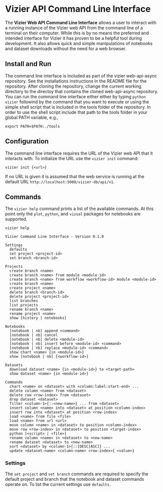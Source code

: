 # Vizier API Command Line Interface

The **Vizier Web API Command Line Interface** allows a user to interact with a running instance of the Vizier web API from the command line of a terminal on their computer. While this is by no means the preferred and intended interface for Vizier it has proven to be a helpful tool during development. It also allows quick and simple manipulations of notebooks and dataset downloads without the need for a web browser.


## Install and Run

The command line interface is included as part of the vizier web-api-async repository. See the installations instructions in the README file for the repository. After cloning the repository, change the current working directory to the directoy that contains the cloned web-api-async repository. You can run the command line interface either either by typing `python vizier` followind by the command that you want to execute or using the simple shell script that is included in the tools folder of the repository. In order to use the shell script include that path to the tools folder in your global PATH variable, e.g.,

```
export PATH=$PATH:./tools
```

## Configuration

The command line interface requires the URL of the Vizier web API that it interacts with. To initialize the URL use the `vizier init` command:

```
vizier init {<url>}
```

If no URL is given it is assumed that the web service is running at the default URL `http://localhost:5000/vizier-db/api/v1`.

## Commands

The `vizier help` command prints a list of the available commands. At this point only the `plot`, `python`, and `vizual` packages for notebooks are supported.
```
vizier help

Vizier Command Line Interface - Version 0.1.0

Settings
  defaults
  set project <project-id>
  set branch <branch-id>

Projects
  create branch <name>
  create branch <name> from module <module-id>
  create branch <name> from workflow <workflow-id> module <module-id>
  create branch <name>
  create project <name>
  delete branch <branch-id>
  delete project <project-id>
  list branches
  list projects
  rename branch <name>
  rename project <name>
  show [history | notebooks]

Notebooks
  [notebook | nb] append <command>
  [notebook | nb] cancel
  [notebook | nb] delete <module-id>
  [notebook | nb] insert before <module-id> <command>
  [notebook | nb] replace <module-id> <command>
  show chart <name> {in <module-id>}
  show [notebook | nb] {<workflow-id>}

Datasets
  download dataset <name> {in <module-id>} to <target-path>
  show dataset <name> {in <module-id>}

Commands
  chart <name> on <dataset> with <column:label:start-end> ...
  delete column <name> from <dataset>
  delete row <row-index> from <dataset>
  drop dataset <dataset>
  filter <column-1>{::<new-name>} ... from <dataset>
  insert column <name> into <dataset> at position <column-index>
  insert row into <dataset> at position <row-index>
  load <name> from file <file>
  load <name> from url <url>
  move column <name> in <dataset> to position <column-index>
  move row <row-index> in <dataset> to position <target-index>
  python [<script> | <file>]
  rename column <name> in <dataset> to <new-name>
  rename dataset <dataset> to <new-name>
  sort <dataset> by <column-1>{::[DESC|ASC]} ...
  update <dataset-name> <column-name> <row-index>{ <value>}
```

### Settings

The `set project` and `set branch` commands are required to specify the default project and branch that the notebook and dataset commands operate on. To list the current settings use `defaults`.
